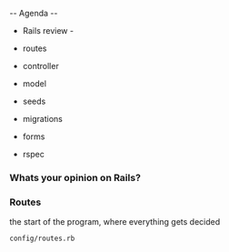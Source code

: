 -- Agenda --

- Rails review - 

- routes
- controller
- model
- seeds
- migrations
- forms 
- rspec 


### Whats your opinion on Rails?



### Routes

the start of the program, where everything gets decided

```sh
config/routes.rb
```